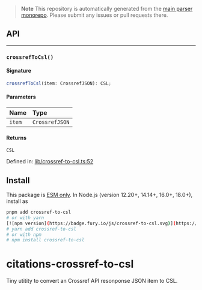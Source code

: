 > **Note**
> This repository is automatically generated from the [main parser monorepo](https://github.com/TrialAndErrorOrg/parsers). Please submit any issues or pull requests there.

## API

---

### `crossrefToCsl()`

#### Signature

```ts
crossrefToCsl(item: CrossrefJSON): CSL;
```

#### Parameters

| Name   | Type           |
| :----- | :------------- |
| `item` | `CrossrefJSON` |

#### Returns

`CSL`

Defined in: [lib/crossref-to-csl.ts:52](https://github.com/TrialAndErrorOrg/parsers/blob/main/libs/citations/crossref-to-csl/src/lib/crossref-to-csl.ts#L52)

## Install

This package is [ESM only](https://gist.github.com/sindresorhus/a39789f98801d908bbc7ff3ecc99d99c). In Node.js (version 12.20+, 14.14+, 16.0+, 18.0+), install as

```bash
pnpm add crossref-to-csl
# or with yarn
[![npm version](https://badge.fury.io/js/crossref-to-csl.svg)](https://badge.fury.io/js/crossref-to-csl) [![npm downloads](https://img.shields.io/npm/dm/crossref-to-csl.svg)](https://www.npmjs.com/package/crossref-to-csl)
# yarn add crossref-to-csl
# or with npm
# npm install crossref-to-csl
```

# citations-crossref-to-csl

Tiny utitity to convert an Crossref API resonponse JSON item to CSL.
